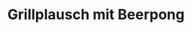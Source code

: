 ---
layout: post

title: Grillplausch mit Beerpong
image: /assets/img/blog/grill.jpg
alt: grill evening

name: Grillpong
day: "2025-05-08"
location: Chinawiese

hidden: true
---